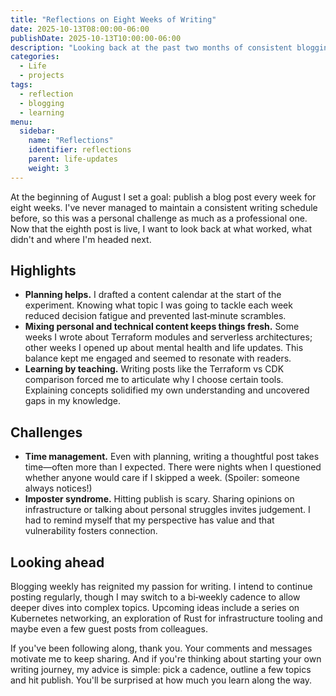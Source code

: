 ```yaml
---
title: "Reflections on Eight Weeks of Writing"
date: 2025-10-13T08:00:00-06:00
publishDate: 2025-10-13T10:00:00-06:00
description: "Looking back at the past two months of consistent blogging: what I learned and what's next."
categories:
  - Life
  - projects
tags:
  - reflection
  - blogging
  - learning
menu:
  sidebar:
    name: "Reflections"
    identifier: reflections
    parent: life-updates
    weight: 3
---
```


At the beginning of August I set a goal: publish a blog post every week for eight weeks.  I've never managed to maintain a consistent writing schedule before, so this was a personal challenge as much as a professional one.  Now that the eighth post is live, I want to look back at what worked, what didn't and where I'm headed next.

## Highlights

- **Planning helps.**  I drafted a content calendar at the start of the experiment.  Knowing what topic I was going to tackle each week reduced decision fatigue and prevented last‑minute scrambles.
- **Mixing personal and technical content keeps things fresh.**  Some weeks I wrote about Terraform modules and serverless architectures; other weeks I opened up about mental health and life updates.  This balance kept me engaged and seemed to resonate with readers.
- **Learning by teaching.**  Writing posts like the Terraform vs CDK comparison forced me to articulate why I choose certain tools.  Explaining concepts solidified my own understanding and uncovered gaps in my knowledge.

## Challenges

- **Time management.**  Even with planning, writing a thoughtful post takes time—often more than I expected.  There were nights when I questioned whether anyone would care if I skipped a week.  (Spoiler: someone always notices!)
- **Imposter syndrome.**  Hitting publish is scary.  Sharing opinions on infrastructure or talking about personal struggles invites judgement.  I had to remind myself that my perspective has value and that vulnerability fosters connection.

## Looking ahead

Blogging weekly has reignited my passion for writing.  I intend to continue posting regularly, though I may switch to a bi‑weekly cadence to allow deeper dives into complex topics.  Upcoming ideas include a series on Kubernetes networking, an exploration of Rust for infrastructure tooling and maybe even a few guest posts from colleagues.

If you've been following along, thank you.  Your comments and messages motivate me to keep sharing.  And if you're thinking about starting your own writing journey, my advice is simple: pick a cadence, outline a few topics and hit publish.  You'll be surprised at how much you learn along the way.